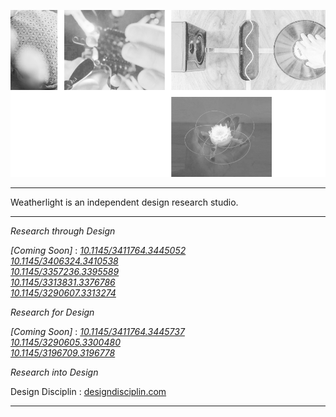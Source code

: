 ![](img/v1.png)

---

Weatherlight is an independent design research studio.

---

*Research through Design*

*\[Coming Soon\]*
: *[10.1145/3411764.3445052](https://doi.org/10.1145/3411764.3445052)*  
*[10.1145/3406324.3410538](https://doi.org/10.1145/3406324.3410538)*  
*[10.1145/3357236.3395589](https://doi.org/10.1145/3357236.3395589)*  
*[10.1145/3313831.3376786](https://doi.org/10.1145/3313831.3376786)*  
*[10.1145/3290607.3313274](https://doi.org/10.1145/3290607.3313274)*

*Research for Design*

*\[Coming Soon\]*
: *[10.1145/3411764.3445737](https://doi.org/10.1145/3411764.3445737)*  
*[10.1145/3290605.3300480](https://doi.org/10.1145/3290605.3300480)*  
*[10.1145/3196709.3196778](https://doi.org/10.1145/3196709.3196778)*

*Research into Design*

Design Disciplin
: [designdisciplin.com](https://www.designdisciplin.com/)

---
